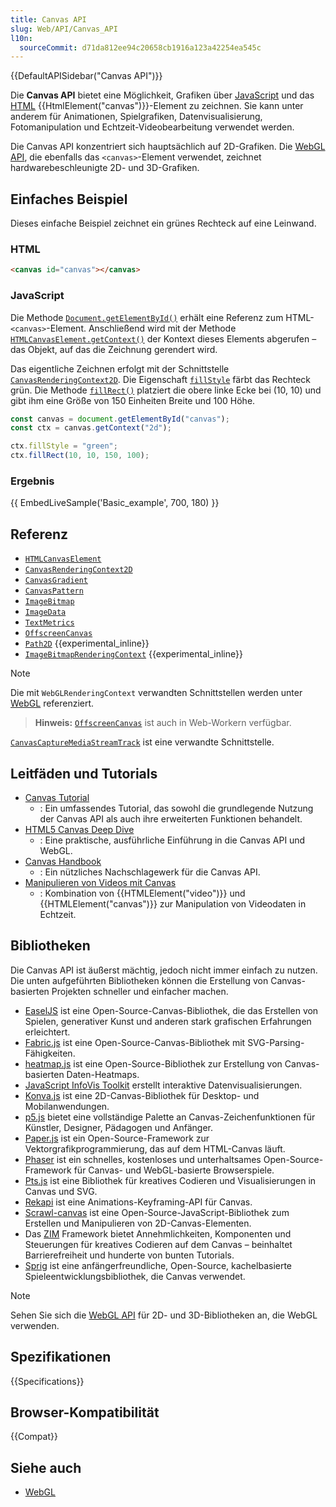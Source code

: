 ```yaml
---
title: Canvas API
slug: Web/API/Canvas_API
l10n:
  sourceCommit: d71da812ee94c20658cb1916a123a42254ea545c
---
```


{{DefaultAPISidebar("Canvas API")}}

Die **Canvas API** bietet eine Möglichkeit, Grafiken über [JavaScript](/de/docs/Web/JavaScript) und das [HTML](/de/docs/Web/HTML) {{HtmlElement("canvas")}}-Element zu zeichnen. Sie kann unter anderem für Animationen, Spielgrafiken, Datenvisualisierung, Fotomanipulation und Echtzeit-Videobearbeitung verwendet werden.

Die Canvas API konzentriert sich hauptsächlich auf 2D-Grafiken. Die [WebGL API](/de/docs/Web/API/WebGL_API), die ebenfalls das `<canvas>`-Element verwendet, zeichnet hardwarebeschleunigte 2D- und 3D-Grafiken.

## Einfaches Beispiel

Dieses einfache Beispiel zeichnet ein grünes Rechteck auf eine Leinwand.

### HTML

```html
<canvas id="canvas"></canvas>
```

### JavaScript

Die Methode [`Document.getElementById()`](/de/docs/Web/API/Document/getElementById) erhält eine Referenz zum HTML-`<canvas>`-Element. Anschließend wird mit der Methode [`HTMLCanvasElement.getContext()`](/de/docs/Web/API/HTMLCanvasElement/getContext) der Kontext dieses Elements abgerufen – das Objekt, auf das die Zeichnung gerendert wird.

Das eigentliche Zeichnen erfolgt mit der Schnittstelle [`CanvasRenderingContext2D`](/de/docs/Web/API/CanvasRenderingContext2D). Die Eigenschaft [`fillStyle`](/de/docs/Web/API/CanvasRenderingContext2D/fillStyle) färbt das Rechteck grün. Die Methode [`fillRect()`](/de/docs/Web/API/CanvasRenderingContext2D/fillRect) platziert die obere linke Ecke bei (10, 10) und gibt ihm eine Größe von 150 Einheiten Breite und 100 Höhe.

```js
const canvas = document.getElementById("canvas");
const ctx = canvas.getContext("2d");

ctx.fillStyle = "green";
ctx.fillRect(10, 10, 150, 100);
```

### Ergebnis

{{ EmbedLiveSample('Basic_example', 700, 180) }}

## Referenz

- [`HTMLCanvasElement`](/de/docs/Web/API/HTMLCanvasElement)
- [`CanvasRenderingContext2D`](/de/docs/Web/API/CanvasRenderingContext2D)
- [`CanvasGradient`](/de/docs/Web/API/CanvasGradient)
- [`CanvasPattern`](/de/docs/Web/API/CanvasPattern)
- [`ImageBitmap`](/de/docs/Web/API/ImageBitmap)
- [`ImageData`](/de/docs/Web/API/ImageData)
- [`TextMetrics`](/de/docs/Web/API/TextMetrics)
- [`OffscreenCanvas`](/de/docs/Web/API/OffscreenCanvas)
- [`Path2D`](/de/docs/Web/API/Path2D) {{experimental_inline}}
- [`ImageBitmapRenderingContext`](/de/docs/Web/API/ImageBitmapRenderingContext) {{experimental_inline}}

> [!NOTE]
> Die mit `WebGLRenderingContext` verwandten Schnittstellen werden unter [WebGL](/de/docs/Web/API/WebGL_API) referenziert.

> **Hinweis:** [`OffscreenCanvas`](/de/docs/Web/API/OffscreenCanvas) ist auch in Web-Workern verfügbar.

[`CanvasCaptureMediaStreamTrack`](/de/docs/Web/API/CanvasCaptureMediaStreamTrack) ist eine verwandte Schnittstelle.

## Leitfäden und Tutorials

- [Canvas Tutorial](/de/docs/Web/API/Canvas_API/Tutorial)
  - : Ein umfassendes Tutorial, das sowohl die grundlegende Nutzung der Canvas API als auch ihre erweiterten Funktionen behandelt.
- [HTML5 Canvas Deep Dive](https://joshondesign.com/p/books/canvasdeepdive/title.html)
  - : Eine praktische, ausführliche Einführung in die Canvas API und WebGL.
- [Canvas Handbook](https://bucephalus.org/text/CanvasHandbook/CanvasHandbook.html)
  - : Ein nützliches Nachschlagewerk für die Canvas API.
- [Manipulieren von Videos mit Canvas](/de/docs/Web/API/Canvas_API/Manipulating_video_using_canvas)
  - : Kombination von {{HTMLElement("video")}} und {{HTMLElement("canvas")}} zur Manipulation von Videodaten in Echtzeit.

## Bibliotheken

Die Canvas API ist äußerst mächtig, jedoch nicht immer einfach zu nutzen. Die unten aufgeführten Bibliotheken können die Erstellung von Canvas-basierten Projekten schneller und einfacher machen.

- [EaselJS](https://createjs.com/easeljs) ist eine Open-Source-Canvas-Bibliothek, die das Erstellen von Spielen, generativer Kunst und anderen stark grafischen Erfahrungen erleichtert.
- [Fabric.js](http://fabricjs.com/) ist eine Open-Source-Canvas-Bibliothek mit SVG-Parsing-Fähigkeiten.
- [heatmap.js](https://www.patrick-wied.at/static/heatmapjs/) ist eine Open-Source-Bibliothek zur Erstellung von Canvas-basierten Daten-Heatmaps.
- [JavaScript InfoVis Toolkit](https://philogb.github.io/jit/) erstellt interaktive Datenvisualisierungen.
- [Konva.js](https://konvajs.org/) ist eine 2D-Canvas-Bibliothek für Desktop- und Mobilanwendungen.
- [p5.js](https://p5js.org/) bietet eine vollständige Palette an Canvas-Zeichenfunktionen für Künstler, Designer, Pädagogen und Anfänger.
- [Paper.js](http://paperjs.org/) ist ein Open-Source-Framework zur Vektorgrafikprogrammierung, das auf dem HTML-Canvas läuft.
- [Phaser](https://phaser.io/) ist ein schnelles, kostenloses und unterhaltsames Open-Source-Framework für Canvas- und WebGL-basierte Browserspiele.
- [Pts.js](https://ptsjs.org/) ist eine Bibliothek für kreatives Codieren und Visualisierungen in Canvas und SVG.
- [Rekapi](https://github.com/jeremyckahn/rekapi) ist eine Animations-Keyframing-API für Canvas.
- [Scrawl-canvas](https://scrawl.rikweb.org.uk/) ist eine Open-Source-JavaScript-Bibliothek zum Erstellen und Manipulieren von 2D-Canvas-Elementen.
- Das [ZIM](https://zimjs.com/) Framework bietet Annehmlichkeiten, Komponenten und Steuerungen für kreatives Codieren auf dem Canvas – beinhaltet Barrierefreiheit und hunderte von bunten Tutorials.
- [Sprig](https://github.com/hackclub/sprig) ist eine anfängerfreundliche, Open-Source, kachelbasierte Spieleentwicklungsbibliothek, die Canvas verwendet.

> [!NOTE]
> Sehen Sie sich die [WebGL API](/de/docs/Web/API/WebGL_API) für 2D- und 3D-Bibliotheken an, die WebGL verwenden.

## Spezifikationen

{{Specifications}}

## Browser-Kompatibilität

{{Compat}}

## Siehe auch

- [WebGL](/de/docs/Web/API/WebGL_API)
